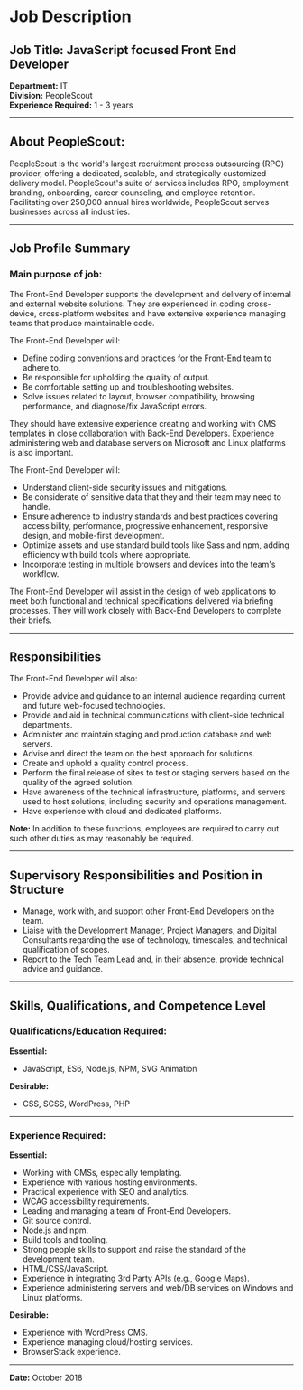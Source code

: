 # Job Description

## Job Title: JavaScript focused Front End Developer  
**Department:** IT  
**Division:** PeopleScout  
**Experience Required:** 1 - 3 years  

---

## About PeopleScout:
PeopleScout is the world's largest recruitment process outsourcing (RPO) provider, offering a dedicated, scalable, and strategically customized delivery model. PeopleScout's suite of services includes RPO, employment branding, onboarding, career counseling, and employee retention. Facilitating over 250,000 annual hires worldwide, PeopleScout serves businesses across all industries.

---

## Job Profile Summary

### **Main purpose of job:**  
The Front-End Developer supports the development and delivery of internal and external website solutions. They are experienced in coding cross-device, cross-platform websites and have extensive experience managing teams that produce maintainable code.  

The Front-End Developer will:  
- Define coding conventions and practices for the Front-End team to adhere to.  
- Be responsible for upholding the quality of output.  
- Be comfortable setting up and troubleshooting websites.  
- Solve issues related to layout, browser compatibility, browsing performance, and diagnose/fix JavaScript errors.  

They should have extensive experience creating and working with CMS templates in close collaboration with Back-End Developers. Experience administering web and database servers on Microsoft and Linux platforms is also important.  

The Front-End Developer will:  
- Understand client-side security issues and mitigations.  
- Be considerate of sensitive data that they and their team may need to handle.  
- Ensure adherence to industry standards and best practices covering accessibility, performance, progressive enhancement, responsive design, and mobile-first development.  
- Optimize assets and use standard build tools like Sass and npm, adding efficiency with build tools where appropriate.  
- Incorporate testing in multiple browsers and devices into the team's workflow.  

The Front-End Developer will assist in the design of web applications to meet both functional and technical specifications delivered via briefing processes. They will work closely with Back-End Developers to complete their briefs.

---

## Responsibilities

The Front-End Developer will also:  
- Provide advice and guidance to an internal audience regarding current and future web-focused technologies.  
- Provide and aid in technical communications with client-side technical departments.  
- Administer and maintain staging and production database and web servers.  
- Advise and direct the team on the best approach for solutions.  
- Create and uphold a quality control process.  
- Perform the final release of sites to test or staging servers based on the quality of the agreed solution.  
- Have awareness of the technical infrastructure, platforms, and servers used to host solutions, including security and operations management.  
- Have experience with cloud and dedicated platforms.  

**Note:** In addition to these functions, employees are required to carry out such other duties as may reasonably be required.

---

## Supervisory Responsibilities and Position in Structure

- Manage, work with, and support other Front-End Developers on the team.  
- Liaise with the Development Manager, Project Managers, and Digital Consultants regarding the use of technology, timescales, and technical qualification of scopes.  
- Report to the Tech Team Lead and, in their absence, provide technical advice and guidance.  

---

## Skills, Qualifications, and Competence Level

### **Qualifications/Education Required:**
**Essential:**  
- JavaScript, ES6, Node.js, NPM, SVG Animation  

**Desirable:**  
- CSS, SCSS, WordPress, PHP  

---

### **Experience Required:**

**Essential:**  
- Working with CMSs, especially templating.  
- Experience with various hosting environments.  
- Practical experience with SEO and analytics.  
- WCAG accessibility requirements.  
- Leading and managing a team of Front-End Developers.  
- Git source control.  
- Node.js and npm.  
- Build tools and tooling.  
- Strong people skills to support and raise the standard of the development team.  
- HTML/CSS/JavaScript.  
- Experience in integrating 3rd Party APIs (e.g., Google Maps).  
- Experience administering servers and web/DB services on Windows and Linux platforms.  

**Desirable:**  
- Experience with WordPress CMS.  
- Experience managing cloud/hosting services.  
- BrowserStack experience.  

---

**Date:** October 2018